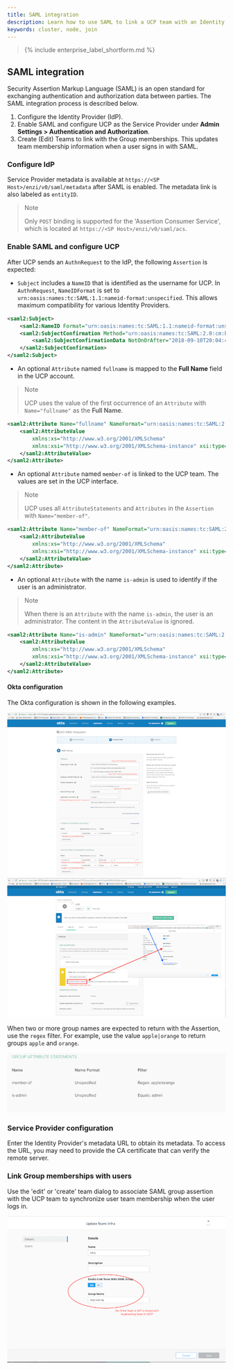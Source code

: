 ```yaml
---
title: SAML integration
description: Learn how to use SAML to link a UCP team with an Identity Provider (IdP) Group
keywords: cluster, node, join
---
```


>{% include enterprise_label_shortform.md %}

## SAML integration

Security Assertion Markup Language (SAML) is an open standard for exchanging authentication and authorization data between parties. The SAML integration process is described below.

1. Configure the Identity Provider (IdP).
2. Enable SAML and configure UCP as the Service Provider under **Admin Settings > Authentication and Authorization**.
3. Create (Edit) Teams to link with the Group memberships. This updates team membership information when a user signs in with SAML.

### Configure IdP
Service Provider metadata is available at `https://<SP Host>/enzi/v0/saml/metadata`
after SAML is enabled. The metadata link is also labeled as `entityID`.

> Note
>
> Only `POST` binding is supported for the 'Assertion Consumer Service', which is located
at `https://<SP Host>/enzi/v0/saml/acs`.

### Enable SAML and configure UCP
After UCP sends an `AuthnRequest` to the IdP, the following `Assertion` is expected:

- `Subject` includes a `NameID` that is identified as the username for UCP. In `AuthnRequest`, `NameIDFormat` is set to `urn:oasis:names:tc:SAML:1.1:nameid-format:unspecified`. This allows maximum compatibility for various Identity Providers.

```xml
<saml2:Subject>
    <saml2:NameID Format="urn:oasis:names:tc:SAML:1.1:nameid-format:unspecified">mobywhale</saml2:NameID>
    <saml2:SubjectConfirmation Method="urn:oasis:names:tc:SAML:2.0:cm:bearer">
        <saml2:SubjectConfirmationData NotOnOrAfter="2018-09-10T20:04:48.001Z" Recipient="https://18.237.224.122/enzi/v0/saml/acs"/>
    </saml2:SubjectConfirmation>
</saml2:Subject>
```

- An optional `Attribute` named `fullname` is mapped to the **Full Name** field in the UCP account.

> Note
>
> UCP uses the value of the first occurrence of an `Attribute` with `Name="fullname"` as the **Full Name**.

```xml
<saml2:Attribute Name="fullname" NameFormat="urn:oasis:names:tc:SAML:2.0:attrname-format:unspecified">
    <saml2:AttributeValue
        xmlns:xs="http://www.w3.org/2001/XMLSchema"
        xmlns:xsi="http://www.w3.org/2001/XMLSchema-instance" xsi:type="xs:string">user.displayName
    </saml2:AttributeValue>
</saml2:Attribute>
```

- An optional `Attribute` named `member-of` is linked to the UCP team. The values are set in the UCP interface.

> Note
>
> UCP uses all `AttributeStatements` and `Attributes` in the `Assertion` with `Name="member-of"`.

```xml
<saml2:Attribute Name="member-of" NameFormat="urn:oasis:names:tc:SAML:2.0:attrname-format:unspecified">
    <saml2:AttributeValue
        xmlns:xs="http://www.w3.org/2001/XMLSchema"
        xmlns:xsi="http://www.w3.org/2001/XMLSchema-instance" xsi:type="xs:string">groupName
    </saml2:AttributeValue>
</saml2:Attribute>
```
- An optional `Attribute` with the name `is-admin` is used to identify if the user is an administrator.

> Note
>
> When there is an `Attribute` with the name `is-admin`, the user is an administrator. The content in the `AttributeValue` is ignored.

```xml
<saml2:Attribute Name="is-admin" NameFormat="urn:oasis:names:tc:SAML:2.0:attrname-format:unspecified">
    <saml2:AttributeValue
        xmlns:xs="http://www.w3.org/2001/XMLSchema"
        xmlns:xsi="http://www.w3.org/2001/XMLSchema-instance" xsi:type="xs:string">value_doe_not_matter
    </saml2:AttributeValue>
</saml2:Attribute>
```

#### Okta configuration
The Okta configuration is shown in the following examples.

![Configure in Okta](../../images/saml_okta_2.png)
![Configure in UCP](../../images/saml_okta_1.png)

When two or more group names are expected to return with the Assertion, use the `regex` filter. For example, use the value `apple|orange` to return groups `apple` and `orange`.

![Regex_filter_for_group_Okta](../../images/saml_okta_3.png)

### Service Provider configuration
Enter the Identity Provider's metadata URL to obtain its metadata. To access the URL, you may need to provide the CA certificate that can verify the remote server.

### Link Group memberships with users
Use the 'edit' or 'create' team dialog to associate SAML group assertion with the UCP team to synchronize user team membership when the user logs in.

![Link UCP team with IdP group](../../images/saml_okta_4.png)

